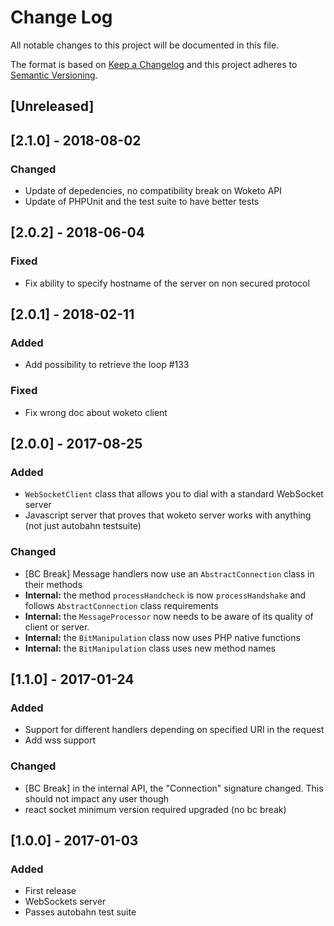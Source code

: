 # Change Log
All notable changes to this project will be documented in this file.

The format is based on [Keep a Changelog](http://keepachangelog.com/) 
and this project adheres to [Semantic Versioning](http://semver.org/).


## [Unreleased]

## [2.1.0] - 2018-08-02
### Changed
- Update of depedencies, no compatibility break on Woketo API
- Update of PHPUnit and the test suite to have better tests

## [2.0.2] - 2018-06-04
### Fixed
- Fix ability to specify hostname of the server on non secured protocol

## [2.0.1] - 2018-02-11
### Added
- Add possibility to retrieve the loop #133

### Fixed
- Fix wrong doc about woketo client

## [2.0.0] - 2017-08-25
### Added
- `WebSocketClient` class that allows you to dial with a standard WebSocket server
- Javascript server that proves that woketo server works with anything (not just autobahn testsuite)

### Changed
- [BC Break] Message handlers now use an `AbstractConnection` class in their methods
- **Internal:** the method `processHandcheck` is now `processHandshake` and follows `AbstractConnection` class requirements
- **Internal:** the `MessageProcessor` now needs to be aware of its quality of client or server.
- **Internal:** the `BitManipulation` class now uses PHP native functions
- **Internal:** the `BitManipulation` class uses new method names


## [1.1.0] - 2017-01-24
### Added
- Support for different handlers depending on specified URI in the request
- Add wss support

### Changed
- [BC Break] in the internal API, the "Connection" signature changed. This should not impact any user though 
- react socket minimum version required upgraded (no bc break)

## [1.0.0] - 2017-01-03
### Added
- First release
- WebSockets server
- Passes autobahn test suite

